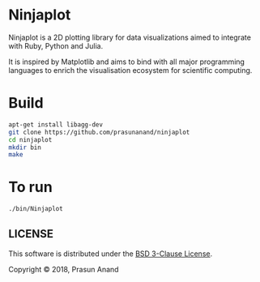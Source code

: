 # Ninjaplot

Ninjaplot is a 2D plotting library for data visualizations aimed to integrate with Ruby, Python and Julia.

It is inspired by Matplotlib and aims to bind with all major programming languages to enrich the visualisation 
ecosystem for scientific computing.

# Build
```sh
apt-get install libagg-dev
git clone https://github.com/prasunanand/ninjaplot
cd ninjaplot
mkdir bin
make
```
# To run

```sh
./bin/Ninjaplot
```

## LICENSE

This software is distributed under the [BSD 3-Clause License](LICENSE).

Copyright © 2018, Prasun Anand
